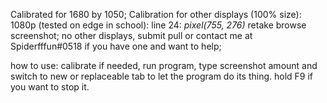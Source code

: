 Calibrated for 1680 by 1050;
Calibration for other displays (100% size):
1080p (tested on edge in school):
  line 24: *pixel(755, 276)*
  retake browse screenshot;
no other displays, submit pull or contact me at Spiderfffun#0518 if you have one and want to help;

how to use: calibrate if needed, run program, type screenshot amount and switch to new or replaceable tab to let the program do its thing. hold F9 if you want to stop it.

